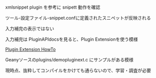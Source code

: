 #

xmlsnippet plugin を参考に snipett 動作を確認

ツール-設定ファイル-snippet.confに定義されたスニペットが反映される

入力補完の表示ではない

入力補完は PluginAPIdocsを見ると、Plugin Extensionを使う模様

[Plugin Extension HowTo](https://www.geany.org/manual/reference/plugin_extension.html)

Geanyソースのplugins/demopluginext.c にサンプルがある模様

現時点、抜粋してコンパイルをかけても通らないので、学習・調査が必要


